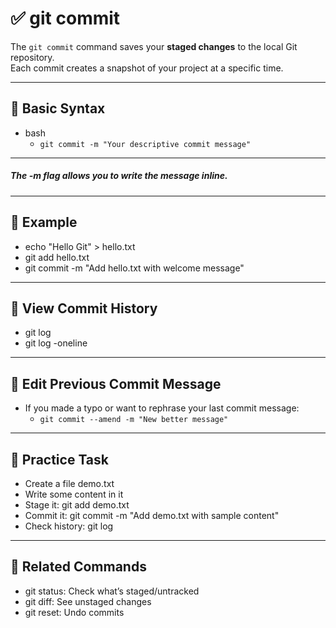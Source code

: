 # ✅ git commit

The `git commit` command saves your **staged changes** to the local Git repository.  
Each commit creates a snapshot of your project at a specific time.

---

## 🔹 Basic Syntax

- bash
  -  `git commit -m "Your descriptive commit message"`

---

##### The -m flag allows you to write the message inline.

---

## 🔹 Example

- echo "Hello Git" > hello.txt
- git add hello.txt
- git commit -m "Add hello.txt with welcome message"

---

## 🔹 View Commit History

- git log
- git log -oneline

---

## 🔹 Edit Previous Commit Message

- If you made a typo or want to rephrase your last commit message:
  - `git commit --amend -m "New better message"`

---

## 🧪 Practice Task
- Create a file demo.txt
- Write some content in it
- Stage it: git add demo.txt
- Commit it: git commit -m "Add demo.txt with sample content"
- Check history: git log

---

## 🔁 Related Commands
- git status: Check what’s staged/untracked
- git diff: See unstaged changes
- git reset: Undo commits


